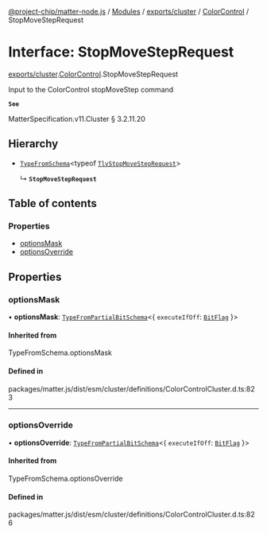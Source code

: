 [@project-chip/matter-node.js](../README.md) / [Modules](../modules.md) / [exports/cluster](../modules/exports_cluster.md) / [ColorControl](../modules/exports_cluster.ColorControl.md) / StopMoveStepRequest

# Interface: StopMoveStepRequest

[exports/cluster](../modules/exports_cluster.md).[ColorControl](../modules/exports_cluster.ColorControl.md).StopMoveStepRequest

Input to the ColorControl stopMoveStep command

**`See`**

MatterSpecification.v11.Cluster § 3.2.11.20

## Hierarchy

- [`TypeFromSchema`](../modules/exports_tlv.md#typefromschema)\<typeof [`TlvStopMoveStepRequest`](../modules/exports_cluster.ColorControl.md#tlvstopmovesteprequest)\>

  ↳ **`StopMoveStepRequest`**

## Table of contents

### Properties

- [optionsMask](exports_cluster.ColorControl.StopMoveStepRequest.md#optionsmask)
- [optionsOverride](exports_cluster.ColorControl.StopMoveStepRequest.md#optionsoverride)

## Properties

### optionsMask

• **optionsMask**: [`TypeFromPartialBitSchema`](../modules/exports_schema.md#typefrompartialbitschema)\<\{ `executeIfOff`: [`BitFlag`](../modules/exports_schema.md#bitflag)  }\>

#### Inherited from

TypeFromSchema.optionsMask

#### Defined in

packages/matter.js/dist/esm/cluster/definitions/ColorControlCluster.d.ts:823

___

### optionsOverride

• **optionsOverride**: [`TypeFromPartialBitSchema`](../modules/exports_schema.md#typefrompartialbitschema)\<\{ `executeIfOff`: [`BitFlag`](../modules/exports_schema.md#bitflag)  }\>

#### Inherited from

TypeFromSchema.optionsOverride

#### Defined in

packages/matter.js/dist/esm/cluster/definitions/ColorControlCluster.d.ts:826
